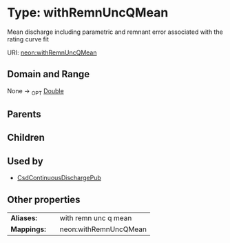 
# Type: withRemnUncQMean


Mean discharge including parametric and remnant error associated with the rating curve fit

URI: [neon:withRemnUncQMean](https://data.neonscience.org/withRemnUncQMean)


## Domain and Range

None ->  <sub>OPT</sub> [Double](types/Double.md)

## Parents


## Children


## Used by

 * [CsdContinuousDischargePub](CsdContinuousDischargePub.md)

## Other properties

|  |  |  |
| --- | --- | --- |
| **Aliases:** | | with remn unc q mean |
| **Mappings:** | | neon:withRemnUncQMean |

